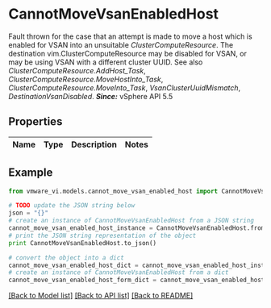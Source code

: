 # CannotMoveVsanEnabledHost

Fault thrown for the case that an attempt is made to move a host which is enabled for VSAN into an unsuitable *ClusterComputeResource*.  The destination vim.ClusterComputeResource may be disabled for VSAN, or may be using VSAN with a different cluster UUID.  See also *ClusterComputeResource.AddHost_Task*, *ClusterComputeResource.MoveHostInto_Task*, *ClusterComputeResource.MoveInto_Task*, *VsanClusterUuidMismatch*, *DestinationVsanDisabled*.  ***Since:*** vSphere API 5.5 

## Properties
Name | Type | Description | Notes
------------ | ------------- | ------------- | -------------

## Example

```python
from vmware_vi.models.cannot_move_vsan_enabled_host import CannotMoveVsanEnabledHost

# TODO update the JSON string below
json = "{}"
# create an instance of CannotMoveVsanEnabledHost from a JSON string
cannot_move_vsan_enabled_host_instance = CannotMoveVsanEnabledHost.from_json(json)
# print the JSON string representation of the object
print CannotMoveVsanEnabledHost.to_json()

# convert the object into a dict
cannot_move_vsan_enabled_host_dict = cannot_move_vsan_enabled_host_instance.to_dict()
# create an instance of CannotMoveVsanEnabledHost from a dict
cannot_move_vsan_enabled_host_form_dict = cannot_move_vsan_enabled_host.from_dict(cannot_move_vsan_enabled_host_dict)
```
[[Back to Model list]](../README.md#documentation-for-models) [[Back to API list]](../README.md#documentation-for-api-endpoints) [[Back to README]](../README.md)


